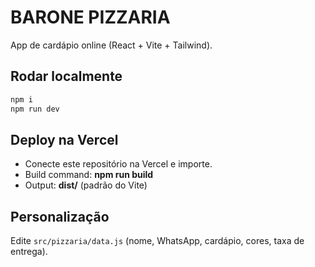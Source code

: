 # BARONE PIZZARIA
App de cardápio online (React + Vite + Tailwind).

## Rodar localmente
```bash
npm i
npm run dev
```

## Deploy na Vercel
- Conecte este repositório na Vercel e importe.
- Build command: **npm run build**
- Output: **dist/** (padrão do Vite)

## Personalização
Edite `src/pizzaria/data.js` (nome, WhatsApp, cardápio, cores, taxa de entrega).
